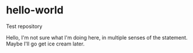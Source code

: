 # hello-world
Test repository

Hello, I'm not sure what I'm doing here, in multiple senses of the statement.  Maybe I'll go get ice cream later.
